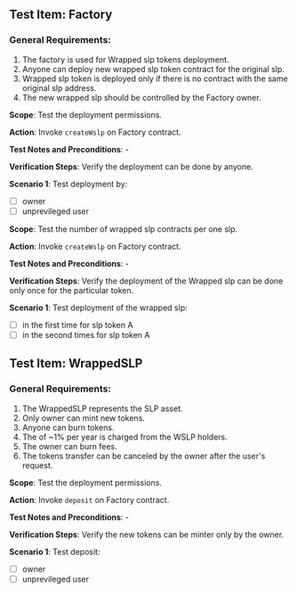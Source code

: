 ## Test Item: Factory

### General Requirements:

1. The factory is used for Wrapped slp tokens deployment.
2. Anyone can deploy new wrapped slp token contract for the original slp.
3. Wrapped slp token is deployed only if there is no contract with the same original slp address.
4. The new wrapped slp should be controlled by the Factory owner.

**Scope**: Test the deployment permissions.

**Action**: Invoke `createWslp` on Factory contract.

**Test Notes and Preconditions**: -

**Verification Steps**: Verify the deployment can be done by anyone.

**Scenario 1**: Test deployment by:

- [ ] owner
- [ ] unprevileged user

**Scope**: Test the number of wrapped slp contracts per one slp.

**Action**: Invoke `createWslp` on Factory contract.

**Test Notes and Preconditions**: -

**Verification Steps**: Verify the deployment of the Wrapped slp can be done only once for the particular token.

**Scenario 1**: Test deployment of the wrapped slp:

- [ ] in the first time for slp token A
- [ ] in the second times for slp token A

## Test Item: WrappedSLP

### General Requirements:

1. The WrappedSLP represents the SLP asset.
2. Only owner can mint new tokens.
3. Anyone can burn tokens.
4. The of ~1% per year is charged from the WSLP holders.
5. The owner can burn fees.
6. The tokens transfer can be canceled by the owner after the user's request.

**Scope**: Test the deployment permissions.

**Action**: Invoke `deposit` on Factory contract.

**Test Notes and Preconditions**: -

**Verification Steps**: Verify the new tokens can be minter only by the owner.

**Scenario 1**: Test deposit:

- [ ] owner
- [ ] unprevileged user
